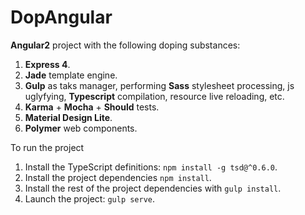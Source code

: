 # DopAngular
**Angular2** project with the following doping substances:

1. **Express 4**.
2. **Jade** template engine.
3. **Gulp** as taks manager, performing **Sass** stylesheet processing, js uglyfying, **Typescript** compilation, resource live reloading, etc.
4. **Karma** + **Mocha** + **Should** tests.
5. **Material Design Lite**.
6. **Polymer** web components.

To run the project

1. Install the TypeScript definitions: `npm install -g tsd@^0.6.0`.
2. Install the project dependencies `npm install`.
3. Install the rest of the project dependencies with `gulp install`.
4. Launch the project: `gulp serve`.

